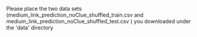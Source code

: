 Please place the two data sets (medium_link_prediction_noClue_shuffled_train.csv and medium_link_prediction_noClue_shuffled_test.csv ) you downloaded under the 'data' directory
